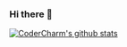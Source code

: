 ### Hi there 👋

[![CoderCharm's github stats](https://github-readme-stats.vercel.app/api?username=CoderCharm)](https://github.com/anuraghazra/github-readme-stats)


<!--
**CoderCharm/CoderCharm** is a ✨ _special_ ✨ repository because its `README.md` (this file) appears on your GitHub profile.

Here are some ideas to get you started:

- 🔭 I’m currently working on ...
- 🌱 I’m currently learning ...
- 👯 I’m looking to collaborate on ...
- 🤔 I’m looking for help with ...
- 💬 Ask me about ...
- 📫 How to reach me: ...
- 😄 Pronouns: ...
- ⚡ Fun fact: ...
-->
